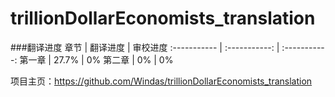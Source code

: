 # trillionDollarEconomists_translation

###翻译进度
章节 | 翻译进度 | 审校进度
:----------- | :-----------: | :-----------:
第一章 | 27.7% | 0%
第二章 | 0% | 0%

项目主页：<https://github.com/Windas/trillionDollarEconomists_translation>
